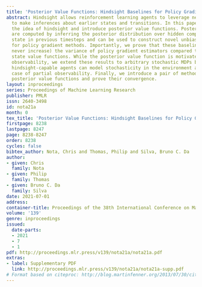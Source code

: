 ```yaml
---
title: 'Posterior Value Functions: Hindsight Baselines for Policy Gradient Methods'
abstract: Hindsight allows reinforcement learning agents to leverage new observations
  to make inferences about earlier states and transitions. In this paper, we exploit
  the idea of hindsight and introduce posterior value functions. Posterior value functions
  are computed by inferring the posterior distribution over hidden components of the
  state in previous timesteps and can be used to construct novel unbiased baselines
  for policy gradient methods. Importantly, we prove that these baselines reduce (and
  never increase) the variance of policy gradient estimators compared to traditional
  state value functions. While the posterior value function is motivated by partial
  observability, we extend these results to arbitrary stochastic MDPs by showing that
  hindsight-capable agents can model stochasticity in the environment as a special
  case of partial observability. Finally, we introduce a pair of methods for learning
  posterior value functions and prove their convergence.
layout: inproceedings
series: Proceedings of Machine Learning Research
publisher: PMLR
issn: 2640-3498
id: nota21a
month: 0
tex_title: 'Posterior Value Functions: Hindsight Baselines for Policy Gradient Methods'
firstpage: 8238
lastpage: 8247
page: 8238-8247
order: 8238
cycles: false
bibtex_author: Nota, Chris and Thomas, Philip and Silva, Bruno C. Da
author:
- given: Chris
  family: Nota
- given: Philip
  family: Thomas
- given: Bruno C. Da
  family: Silva
date: 2021-07-01
address:
container-title: Proceedings of the 38th International Conference on Machine Learning
volume: '139'
genre: inproceedings
issued:
  date-parts:
  - 2021
  - 7
  - 1
pdf: http://proceedings.mlr.press/v139/nota21a/nota21a.pdf
extras:
- label: Supplementary PDF
  link: http://proceedings.mlr.press/v139/nota21a/nota21a-supp.pdf
# Format based on citeproc: http://blog.martinfenner.org/2013/07/30/citeproc-yaml-for-bibliographies/
---
```

